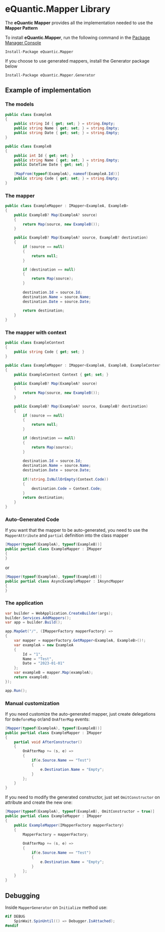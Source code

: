 # eQuantic.Mapper Library

The **eQuantic Mapper** provides all the implementation needed to use the **Mapper Pattern**

To install **eQuantic.Mapper**, run the following command in the [Package Manager Console](https://docs.nuget.org/docs/start-here/using-the-package-manager-console)
```dos
Install-Package eQuantic.Mapper
```
If you choose to use generated mappers, install the Generator package below
```dos
Install-Package eQuantic.Mapper.Generator
```

## Example of implementation

### The models
```csharp
public class ExampleA
{
    public string Id { get; set; } = string.Empty;
    public string Name { get; set; } = string.Empty;
    public string Date { get; set; } = string.Empty;
}

public class ExampleB
{
    public int Id { get; set; }
    public string Name { get; set; } = string.Empty;
    public DateTime Date { get; set; }
    
    [MapFrom(typeof(ExampleA), nameof(ExampleA.Id))]
    public string Code { get; set; } = string.Empty;
}
```

### The mapper
```csharp
public class ExampleMapper : IMapper<ExampleA, ExampleB>
{
    public ExampleB? Map(ExampleA? source)
    {
        return Map(source, new ExampleB());
    }

    public ExampleB? Map(ExampleA? source, ExampleB? destination)
    {
        if (source == null)
        {
            return null;
        }

        if (destination == null)
        {
            return Map(source);
        }
        
        destination.Id = source.Id;
        destination.Name = source.Name;
        destination.Date = source.Date;
        
        return destination;
    }
}
```

### The mapper with context

```csharp
public class ExampleContext
{
    public string Code { get; set; }
}
```

```csharp
public class ExampleMapper : IMapper<ExampleA, ExampleB, ExampleContext>
{
    public ExampleContext Context { get; set; }
    
    public ExampleB? Map(ExampleA? source)
    {
        return Map(source, new ExampleB());
    }

    public ExampleB? Map(ExampleA? source, ExampleB? destination)
    {
        if (source == null)
        {
            return null;
        }

        if (destination == null)
        {
            return Map(source);
        }
        
        destination.Id = source.Id;
        destination.Name = source.Name;
        destination.Date = source.Date;
        
        if(!string.IsNullOrEmpty(Context.Code))
        {
            destination.Code = Context.Code;
        }
        return destination;
    }
}
```

### Auto-Generated Code

If you want that the mapper to be auto-generated, you need to use the `MapperAttribute` and `partial` definition into the class mapper

```csharp
[Mapper(typeof(ExampleA), typeof(ExampleB))]
public partial class ExampleMapper : IMapper
{
}
```

or

```csharp
[Mapper(typeof(ExampleA), typeof(ExampleB))]
public partial class AsyncExampleMapper : IAsyncMapper
{
}
```

### The application

```csharp
var builder = WebApplication.CreateBuilder(args);
builder.Services.AddMappers();
var app = builder.Build();

app.MapGet("/", (IMapperFactory mapperFactory) =>
{
    var mapper = mapperFactory.GetMapper<ExampleA, ExampleB>()!;
    var exampleA = new ExampleA
    {
        Id = "1",
        Name = "Test",
        Date = "2023-01-01"
    };
    var exampleB = mapper.Map(exampleA);
    return exampleB;
});

app.Run();
```

### Manual customization

If you need customize the auto-generated mapper, just create delegations for `OnBeforeMap` or/and `OnAfterMap` events:

```csharp
[Mapper(typeof(ExampleA), typeof(ExampleB))]
public partial class ExampleMapper : IMapper
{
    partial void AfterConstructor()
    {
        OnAfterMap += (s, e) => 
        {
            if(e.Source.Name == "Test")
            {
                e.Destination.Name = "Empty";
            }
        };
    }
}
```

If you need to modify the generated constructor, just set `OmitConstructor` on attribute and create the new one:

```csharp
[Mapper(typeof(ExampleA), typeof(ExampleB), OmitConstructor = true)]
public partial class ExampleMapper : IMapper
{
    public ExampleMapper(IMapperFactory mapperFactory)
    {
        MapperFactory = mapperFactory;
        
        OnAfterMap += (s, e) => 
        {
            if(e.Source.Name == "Test")
            {
                e.Destination.Name = "Empty";
            }
        };
    }
}
```

## Debugging

Inside `MapperGenerator` on `Initialize` method use:

```csharp
#if DEBUG
    SpinWait.SpinUntil(() => Debugger.IsAttached);
#endif 
```
